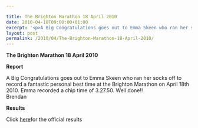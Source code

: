 ```yaml
---

title: The Brighton Marathon 18 April 2010
date: 2010-04-18T09:00:00+01:00
excerpt: '<p>A Big Congratulations goes out to Emma Skeen who ran her socks off to record a fantastic personal best time at the Brighton Marathon on April 18th 2010. Emma recorded a chip time of 3.27.50. Well done!! Brendan Ward (Club Chairman) Brighton Marathon 18 April 2010 Photos Results</p>'
layout: post
permalink: /2010/04/The-Brighton-Marathon-18-April-2010/
---
```

**The Brighton Marathon 18 April 2010** </p> 

**Report**

A Big Congratulations goes out to Emma Skeen who ran her socks off to record a fantastic personal best time at the Brighton Marathon on April 18th 2010. Emma recorded a chip time of 3.27.50. Well done!!  
Brendan 

<a name="Report"></a>**Results**

Click <a href="http://www.sportsystems.co.uk/ss/resultsEvent.htm?eventId=334" target="_blank" rel="nofollow">here</a>for the official results

<map name="100109w.jpg">
  <area shape="RECT" coords="677,27,696,48" alt="Race Winner" />
  
  <area shape="RECT" coords="379,28,393,45" alt="Sarah Greef" />
  
  <area shape="RECT" coords="354,28,368,46" alt="Rachel Vines" />
  
  <area shape="RECT" coords="303,28,318,46" alt="Anna Maughan" />
  
  <area shape="RECT" coords="206,28,220,46" alt="Dawn Addinall" />
  
  <area shape="RECT" coords="86,28,103,46" alt="Alex Evans" />
</map>

<map name="100109m.jpg">
  <area shape="RECT" coords="63,31,76,45" alt="Clive Scott" />
  
  <area shape="RECT" coords="112,32,121,44" alt="Paul Davies" />
  
  <area shape="RECT" coords="118,32,129,43" alt="Paul Stonuary" />
  
  <area shape="RECT" coords="223,29,236,47" alt="James Gibbs" />
  
  <area shape="RECT" coords="255,29,264,42" alt="David Smeath" />
  
  <area shape="RECT" coords="263,28,272,43" alt="Chris Hale" />
  
  <area shape="RECT" coords="275,31,288,45" alt="Rob Shute" />
  
  <area shape="RECT" coords="308,31,321,45" alt="Billy Bradshaw" />
  
  <area shape="RECT" coords="582,29,594,46" alt="Will Ferguson" />
  
  <area shape="RECT" coords="680,30,694,45" alt="Race Winner" />
</map>